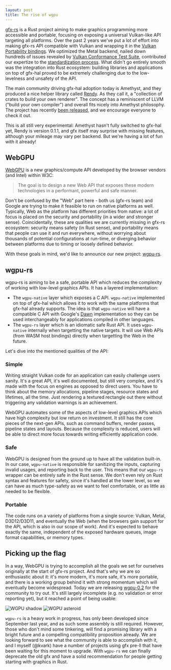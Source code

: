 ```yaml
---
layout: post
title: The rise of wgpu
---
```


[gfx-rs](https://github.com/gfx-rs/gfx) is a Rust project aiming to make graphics programming more accessible and portable, focusing on exposing a universal Vulkan-like API targeting all platforms. Over the past 2 years we've put a lot of effort into making gfx-rs API compatible with Vulkan and wrapping it in the [Vulkan Portability bindings](https://github.com/gfx-rs/portability). We optimized the Metal backend, nailed down hundreds of issues revealed by [Vulkan Conformance Test Suite](https://github.com/KhronosGroup/VK-GL-CTS), contributed our expertize to the [standardization process](https://github.com/KhronosGroup/Vulkan-Portability). What didn't go entirely smooth was the integration into Rust ecosystem: building libraries and applications on top of gfx-hal proved to be extremely challenging due to the low-levelness and unsafety of the API.

The main community driving gfx-hal adoption today is Amethyst, and they produced a nice helper library called [Rendy](https://github.com/omni-viral/rendy). As they call it, a "collection of crates to build your own renderer". The concept has a reminiscent of LLVM ("build your own compiler") and overall fits nicely into Amethyst philosophy. The project has recently [been released](https://community.amethyst-engine.org/t/rendy-is-released/459), and we encourage everyone to check it out.

This is all still very experimental: Amethyst hasn't fully switched to gfx-hal yet, Rendy is version 0.1.1, and gfx itself may surprise with missing features, although your mileage may vary per backend. But we're having a lot of fun with it already!

## WebGPU

[WebGPU](https://www.w3.org/community/gpu/) is a new graphics/compute API developed by the browser vendors (and Intel) within W3C:
> The goal is to design a new Web API that exposes these modern technologies in a performant, powerful and safe manner.

Don't be confused by the "Web" part here - both us (gfx-rs team) and Google are trying to make it feasible to run on native platforms as well. Typically, Web as the platform has different priorities from native: a lot of focus is placed on the security and portability (in a wider and stronger sense). Coincidentally, these are qualities we are currently missing in gfx-rs ecosystem: security means safety (in Rust sense), and portability means that people can use it and run everywhere, without worrying about thousands of potential configurations at run-time, or diverging behavior between platforms due to timing or loosely defined behavior.

With these goals in mind, we'd like to announce our new project: [wgpu-rs](https://github.com/gfx-rs/wgpu).

## wgpu-rs

wgpu-rs is aiming to be a safe, portable API which reduces the complexity of working with low-level graphics APIs. It has a layered implementation:

- The `wgpu-native` layer which exposes a C API. `wgpu-native` implemented on top of gfx-hal which allows it to work with the same platforms that gfx-hal already supports. The idea is that `wgpu-native` will have a compatible C API with Google's [Dawn](https://dawn.googlesource.com/dawn) implementation so they can be used interchangeably for applications compiled in other languages.
- The `wgpu-rs` layer which is an idiomatic safe Rust API. It uses `wgpu-native` internally when targetting the native targets. It will use Web APIs (from WASM host bindings) directly when targetting the Web in the future.

Let's dive into the mentioned qualities of the API:

### Simple

Writing straight Vulkan code for an application can easily challenge users sanity. It's a great API, it's well documented, but still very complex, and it's made with the focus on engines as opposed to direct users. You have to think about the memory allocations, pipeline stages, resource states and lifetimes, all the time. Just rendering a textured rectangle out there without triggering any validation warnings is an achievement.

WebGPU automates some of the aspects of low-level graphics APIs which have high complexity but low return on investment. It still has the core pieces of the next-gen APIs, such as command buffers, render passes, pipeline states and layouts. Because the complexity is reduced, users will be able to direct more focus towards writing efficiently application code.

### Safe

WebGPU is designed from the ground up to have all the validation built-in. In our case, `wgpu-native` is responsible for sanitizing the inputs, capturing invalid usages, and reporting back to the user. This means that our `wgpu-rs` wrapper can be entirely safe in the Rust sense. We don't even rely on Rust syntax and features for safety, since it's handled at the lower level, so we can have as much type-safety as we want to feel comfortable, or as little as needed to be flexible.

### Portable

The code runs on a variety of platforms from a single source: Vulkan, Metal, D3D12/D3D11, and eventually the Web (when the browsers gain support for the API, which is also in our scope of work). And it's expected to behave exactly the same, independent of the exposed hardware queues, image format capabilities, or memory types.

## Picking up the flag

In a way, WebGPU is trying to accomplish all the goals we set for ourselves originally at the start of gfx-rs project. And that's why we are so enthusiastic about it: it's more modern, it's more safe, it's more portable, and there is a working group behind it with strong momentum which will eventually become widespread. Today we are releasing [wgpu-0.2](https://crates.io/crates/wgpu/0.2.0) for the community to try out. It's still largely incomplete (e.g. no validation or error reporting yet), but it reached a point of being usable:

![WGPU shadow](/img/wgpu-shadow.png) ![WGPU asteroid](/img/wgpu-asteroid-giger.png)

`wgpu-rs` is a heavy work in progress, has only been developed since September last year, and as such some assembly is still required. However, those who don't mind some tinkering, will find a promising library with a bright future and a compelling compatibility proposition already. We are looking forward to see what the community is able to accomplish with it, and I myself (@kvark) have a number of projects using gfx pre-ll that have been waiting for this moment to upgrade. With `wgpu-rs` we can finally deprecate the old gfx and have a solid recommendation for people getting starting with graphics in Rust.
